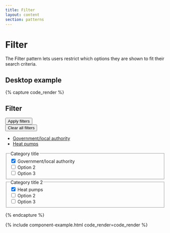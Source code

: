 ```yaml
---
title: Filter
layout: content
section: patterns
---
```


# Filter

The Filter pattern lets users restrict which options they are shown to fit their search criteria.

## Desktop example

{% capture code_render %}
<div class="filter">

  <div class="filter-header">
    <div class="filter-header-title">
      <h2 class="h4">Filter</h2>
    </div>
    <button type="button" class="btn btn-primary btn-sm">Apply filters</button>
  </div>

  <div class="filter-content">
    <div class="filter-selected">
      <button class="clear-filters link" href="">Clear all filters</button>
      <ul class="filter-tags">
        <li><a class="filter-tag" href="/path/to/remove/this">Government/local authority</a></li>
        <li><a class="filter-tag" href="/path/to/remove/this">Heat pumps</a></li>
      </ul>
    </div>
    <div class="filter-options">
      <div class="form-group">
        <fieldset class="fieldset">
          <legend role="button" class="fieldset-legend h6" tabindex="0" data-bs-toggle="collapse" data-bs-target="#checkboxes1" aria-expanded="true" aria-controls="collapseExample">Category title</legend>
          <div id="checkboxes1" class="checkboxes show">
            <div class="form-check">
              <input class="form-check-input" type="checkbox" value="1-1" id="cat1-1" checked>
              <label class="form-check-label" for="cat1-1">
                Government/local authority
              </label>
            </div>
            <div class="form-check">
              <input class="form-check-input" type="checkbox" value="1-2" id="cat1-2">
              <label class="form-check-label" for="cat1-2">
                Option 2
              </label>
            </div>
            <div class="form-check">
              <input class="form-check-input" type="checkbox" value="1-3" id="cat1-3">
              <label class="form-check-label" for="cat1-3">
                Option 3
              </label>
            </div>
          </div>
        </fieldset>
      </div>
      <div class="form-group">
        <fieldset class="fieldset">
          <legend role="button" class="fieldset-legend h6" tabindex="0" data-bs-toggle="collapse" data-bs-target="#checkboxes2" aria-expanded="false" aria-controls="collapseExample">Category title 2</legend>
          <div id="checkboxes2" class="checkboxes collapse">
            <div class="form-check">
              <input class="form-check-input" type="checkbox" value="2-1" id="cat2-1" checked>
              <label class="form-check-label" for="cat2-1">
                Heat pumps
              </label>
            </div>
            <div class="form-check">
              <input class="form-check-input" type="checkbox" value="2-2" id="cat2-2">
              <label class="form-check-label" for="cat2-2">
                Option 2
              </label>
            </div>
            <div class="form-check">
              <input class="form-check-input" type="checkbox" value="2-3" id="cat2-3">
              <label class="form-check-label" for="cat2-3">
                Option 3
              </label>
            </div>
          </div>
        </fieldset>
      </div>
    </div>
  </div>
</div>

{% endcapture %}

{% include component-example.html code_render=code_render %}
